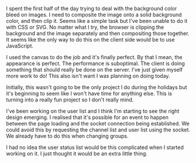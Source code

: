 I spent the first half of the day trying to deal with the background color
bleed on images. I need to composite the image onto a solid background color,
and then clip it. Seems like a simple task but I've been unable to do it with
CSS or SVG. No matter what I try, the browser is clipping the background and the
image separately and then compositing those together. It seems like the only way
to do this on the client side would be to use JavaScript.

I used the canvas to do the job and it's finally perfect. By that I mean, the
appearance is perfect. The performance is suboptimal. The client is doing
something that should really be done on the server. I've just given myself more
work to do! This also isn't want I was planning on doing today.

Initially, this wasn't going to be the only project I do during the holidays but
it's beginning to seem like I won't have time for anything else. This is turning
into a really fun project so I don't really mind.

I've been working on the user list and I think I'm starting to see the right
design emerging. I realised that it's possible for an event to happen between
the page loading and the socket connection being established. We could avoid
this by requesting the channel list and user list using the socket. We already
have to do this when changing groups.

I had no idea the user status list would be this complicated when I started
working on it. I just thought it would be an extra little thing.
